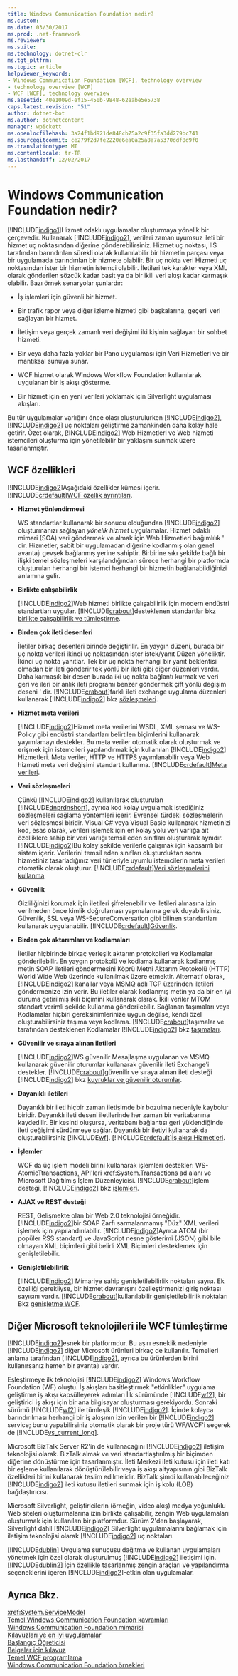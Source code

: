 ```yaml
---
title: Windows Communication Foundation nedir?
ms.custom: 
ms.date: 03/30/2017
ms.prod: .net-framework
ms.reviewer: 
ms.suite: 
ms.technology: dotnet-clr
ms.tgt_pltfrm: 
ms.topic: article
helpviewer_keywords:
- Windows Communication Foundation [WCF], technology overview
- technology overview [WCF]
- WCF [WCF], technology overview
ms.assetid: 40e1009d-ef15-450b-9848-62eabe5e5738
caps.latest.revision: "51"
author: dotnet-bot
ms.author: dotnetcontent
manager: wpickett
ms.openlocfilehash: 3a24f1bd921de848cb75a2c9f35fa3dd279bc741
ms.sourcegitcommit: ce279f2d7fe2220e6ea0a25a8a7a5370ddf8d9f0
ms.translationtype: MT
ms.contentlocale: tr-TR
ms.lasthandoff: 12/02/2017
---
```

# <a name="what-is-windows-communication-foundation"></a>Windows Communication Foundation nedir?
[!INCLUDE[indigo1](../../../includes/indigo1-md.md)]Hizmet odaklı uygulamalar oluşturmaya yönelik bir çerçevedir. Kullanarak [!INCLUDE[indigo2](../../../includes/indigo2-md.md)], verileri zaman uyumsuz ileti bir hizmet uç noktasından diğerine gönderebilirsiniz. Hizmet uç noktası, IIS tarafından barındırılan sürekli olarak kullanılabilir bir hizmetin parçası veya bir uygulamada barındırılan bir hizmete olabilir. Bir uç nokta veri Hizmeti uç noktasından ister bir hizmetin istemci olabilir. İletileri tek karakter veya XML olarak gönderilen sözcük kadar basit ya da bir ikili veri akışı kadar karmaşık olabilir. Bazı örnek senaryolar şunlardır:  
  
-   İş işlemleri için güvenli bir hizmet.  
  
-   Bir trafik rapor veya diğer izleme hizmeti gibi başkalarına, geçerli veri sağlayan bir hizmet.  
  
-   İletişim veya gerçek zamanlı veri değişimi iki kişinin sağlayan bir sohbet hizmeti.  
  
-   Bir veya daha fazla yoklar bir Pano uygulaması için Veri Hizmetleri ve bir mantıksal sunuya sunar.  
  
-   WCF hizmet olarak Windows Workflow Foundation kullanılarak uygulanan bir iş akışı gösterme.  
  
-   Bir hizmet için en yeni verileri yoklamak için Silverlight uygulaması akışları.  
  
 Bu tür uygulamalar varlığını önce olası oluşturulurken [!INCLUDE[indigo2](../../../includes/indigo2-md.md)], [!INCLUDE[indigo2](../../../includes/indigo2-md.md)] uç noktaları geliştirme zamankinden daha kolay hale getirir. Özet olarak, [!INCLUDE[indigo2](../../../includes/indigo2-md.md)] Web Hizmetleri ve Web hizmeti istemcileri oluşturma için yönetilebilir bir yaklaşım sunmak üzere tasarlanmıştır.  
  
## <a name="features-of-wcf"></a>WCF özellikleri  
 [!INCLUDE[indigo2](../../../includes/indigo2-md.md)]Aşağıdaki özellikler kümesi içerir. [!INCLUDE[crdefault](../../../includes/crdefault-md.md)][WCF özellik ayrıntıları](../../../docs/framework/wcf/feature-details/index.md).  
  
-   **Hizmet yönlendirmesi**  
  
     WS standartlar kullanarak bir sonucu olduğundan [!INCLUDE[indigo2](../../../includes/indigo2-md.md)] oluşturmanızı sağlayan *yönelik hizmet* uygulamalar. Hizmet odaklı mimari (SOA) veri göndermek ve almak için Web Hizmetleri bağımlılık ' dir. Hizmetler, sabit bir uygulamadan diğerine kodlanmış olan genel avantajı gevşek bağlanmış yerine sahiptir. Birbirine sıkı şekilde bağlı bir ilişki temel sözleşmeleri karşılandığından sürece herhangi bir platformda oluşturulan herhangi bir istemci herhangi bir hizmetin bağlanabildiğinizi anlamına gelir.  
  
-   **Birlikte çalışabilirlik**  
  
     [!INCLUDE[indigo2](../../../includes/indigo2-md.md)]Web hizmeti birlikte çalışabilirlik için modern endüstri standartları uygular. [!INCLUDE[crabout](../../../includes/crabout-md.md)]desteklenen standartlar bkz [birlikte çalışabilirlik ve tümleştirme](../../../docs/framework/wcf/feature-details/interoperability-and-integration.md).  
  
-   **Birden çok ileti desenleri**  
  
     İletiler birkaç desenleri birinde değiştirilir. En yaygın düzeni, burada bir uç nokta verileri ikinci uç noktasından ister istek/yanıt Düzen yöneliktir. İkinci uç nokta yanıtlar. Tek bir uç nokta herhangi bir yanıt beklentisi olmadan bir ileti gönderir tek yönlü bir ileti gibi diğer düzenleri vardır. Daha karmaşık bir desen burada iki uç nokta bağlantı kurmak ve veri geri ve ileri bir anlık ileti programı benzer göndermek çift yönlü değişim deseni ' dir. [!INCLUDE[crabout](../../../includes/crabout-md.md)]farklı ileti exchange uygulama düzenleri kullanarak [!INCLUDE[indigo2](../../../includes/indigo2-md.md)] bkz [sözleşmeleri](../../../docs/framework/wcf/feature-details/contracts.md).  
  
-   **Hizmet meta verileri**  
  
     [!INCLUDE[indigo2](../../../includes/indigo2-md.md)]Hizmet meta verilerini WSDL, XML şeması ve WS-Policy gibi endüstri standartları belirtilen biçimlerini kullanarak yayımlamayı destekler. Bu meta veriler otomatik olarak oluşturmak ve erişmek için istemcileri yapılandırmak için kullanılan [!INCLUDE[indigo2](../../../includes/indigo2-md.md)] Hizmetleri. Meta veriler, HTTP ve HTTPS yayımlanabilir veya Web hizmeti meta veri değişimi standart kullanma. [!INCLUDE[crdefault](../../../includes/crdefault-md.md)][Meta verileri](../../../docs/framework/wcf/feature-details/metadata.md).  
  
-   **Veri sözleşmeleri**  
  
     Çünkü [!INCLUDE[indigo2](../../../includes/indigo2-md.md)] kullanılarak oluşturulan [!INCLUDE[dnprdnshort](../../../includes/dnprdnshort-md.md)], ayrıca kod kolay uygulamak istediğiniz sözleşmeleri sağlama yöntemleri içerir. Evrensel türdeki sözleşmelerin veri sözleşmesi biridir. Visual C# veya Visual Basic kullanarak hizmetinizi kod, esas olarak, verileri işlemek için en kolay yolu veri varlığa ait özelliklere sahip bir veri varlığı temsil eden sınıfları oluşturarak aynıdır. [!INCLUDE[indigo2](../../../includes/indigo2-md.md)]Bu kolay şekilde verilerle çalışmak için kapsamlı bir sistem içerir. Verilerini temsil eden sınıfları oluşturduktan sonra hizmetiniz tasarladığınız veri türleriyle uyumlu istemcilerin meta verileri otomatik olarak oluşturur. [!INCLUDE[crdefault](../../../includes/crdefault-md.md)][Veri sözleşmelerini kullanma](../../../docs/framework/wcf/feature-details/using-data-contracts.md)  
  
-   **Güvenlik**  
  
     Gizliliğinizi korumak için iletileri şifrelenebilir ve iletileri almasına izin verilmeden önce kimlik doğrulaması yapmalarına gerek duyabilirsiniz. Güvenlik, SSL veya WS-SecureConversation gibi bilinen standartları kullanarak uygulanabilir. [!INCLUDE[crdefault](../../../includes/crdefault-md.md)][Güvenlik](../../../docs/framework/wcf/feature-details/security.md).  
  
-   **Birden çok aktarımları ve kodlamaları**  
  
     İletiler hiçbirinde birkaç yerleşik aktarım protokolleri ve Kodlamalar gönderilebilir. En yaygın protokolü ve kodlama kullanarak kodlanmış metin SOAP iletileri göndermesini Köprü Metni Aktarım Protokolü (HTTP) World Wide Web üzerinde kullanılmak üzere etmektir. Alternatif olarak, [!INCLUDE[indigo2](../../../includes/indigo2-md.md)] kanallar veya MSMQ adlı TCP üzerinden iletileri göndermenize izin verir. Bu iletiler olarak kodlanmış metin ya da bir en iyi duruma getirilmiş ikili biçimini kullanarak olarak.  İkili veriler MTOM standart verimli şekilde kullanma gönderilebilir. Sağlanan taşımaları veya Kodlamalar hiçbiri gereksinimlerinize uygun değilse, kendi özel oluşturabilirsiniz taşıma veya kodlama. [!INCLUDE[crabout](../../../includes/crabout-md.md)]taşımalar ve tarafından desteklenen Kodlamalar [!INCLUDE[indigo2](../../../includes/indigo2-md.md)] bkz [taşımaları](../../../docs/framework/wcf/feature-details/transports.md).  
  
-   **Güvenilir ve sıraya alınan iletileri**  
  
     [!INCLUDE[indigo2](../../../includes/indigo2-md.md)]WS güvenilir Mesajlaşma uygulanan ve MSMQ kullanarak güvenilir oturumlar kullanarak güvenilir ileti Exchange'i destekler. [!INCLUDE[crabout](../../../includes/crabout-md.md)]güvenilir ve sıraya alınan ileti desteği [!INCLUDE[indigo2](../../../includes/indigo2-md.md)] bkz [kuyruklar ve güvenilir oturumlar](../../../docs/framework/wcf/feature-details/queues-and-reliable-sessions.md).  
  
-   **Dayanıklı iletileri**  
  
     Dayanıklı bir ileti hiçbir zaman iletişimde bir bozulma nedeniyle kaybolur biridir. Dayanıklı ileti deseni iletilerinde her zaman bir veritabanına kaydedilir. Bir kesinti oluşursa, veritabanı bağlantısı geri yüklendiğinde ileti değişimi sürdürmeye sağlar. Dayanıklı bir iletiyi kullanarak da oluşturabilirsiniz [!INCLUDE[wf](../../../includes/wf-md.md)]. [!INCLUDE[crdefault](../../../includes/crdefault-md.md)][İş akışı Hizmetleri](../../../docs/framework/wcf/feature-details/workflow-services.md).  
  
-   **İşlemler**  
  
     WCF da üç işlem modeli birini kullanarak işlemleri destekler: WS-AtomicTtransactions, API'leri <xref:System.Transactions> ad alanı ve Microsoft Dağıtılmış İşlem Düzenleyicisi. [!INCLUDE[crabout](../../../includes/crabout-md.md)]işlem desteği, [!INCLUDE[indigo2](../../../includes/indigo2-md.md)] bkz [işlemleri](../../../docs/framework/wcf/feature-details/transactions-in-wcf.md).  
  
-   **AJAX ve REST desteği**  
  
     REST, Gelişmekte olan bir Web 2.0 teknolojisi örneğidir. [!INCLUDE[indigo2](../../../includes/indigo2-md.md)]bir SOAP Zarfı sarmalanmamış "Düz" XML verileri işlemek için yapılandırılabilir. [!INCLUDE[indigo2](../../../includes/indigo2-md.md)]Ayrıca ATOM (bir popüler RSS standart) ve JavaScript nesne gösterimi (JSON) gibi bile olmayan XML biçimleri gibi belirli XML Biçimleri desteklemek için genişletilebilir.  
  
-   **Genişletilebilirlik**  
  
     [!INCLUDE[indigo2](../../../includes/indigo2-md.md)] Mimariye sahip genişletilebilirlik noktaları sayısı. Ek özelliği gerekliyse, bir hizmet davranışını özelleştirmenizi giriş noktası sayısını vardır. [!INCLUDE[crabout](../../../includes/crabout-md.md)]kullanılabilir genişletilebilirlik noktaları Bkz [genişletme WCF](../../../docs/framework/wcf/extending/extending-wcf.md).  
  
## <a name="wcf-integration-with-other-microsoft-technologies"></a>Diğer Microsoft teknolojileri ile WCF tümleştirme  
 [!INCLUDE[indigo2](../../../includes/indigo2-md.md)]esnek bir platformdur. Bu aşırı esneklik nedeniyle [!INCLUDE[indigo2](../../../includes/indigo2-md.md)] diğer Microsoft ürünleri birkaç de kullanılır. Temelleri anlama tarafından [!INCLUDE[indigo2](../../../includes/indigo2-md.md)], ayrıca bu ürünlerden birini kullanırsanız hemen bir avantajı vardır.  
  
 Eşleştirmeye ilk teknolojisi [!INCLUDE[indigo2](../../../includes/indigo2-md.md)] Windows Workflow Foundation (WF) oluştu. İş akışları basitleştirmek "etkinlikler" uygulama geliştirme iş akışı kapsülleyerek adımları İlk sürümünde [!INCLUDE[wf2](../../../includes/wf2-md.md)], bir geliştirici iş akışı için bir ana bilgisayar oluşturması gerekiyordu. Sonraki sürümü [!INCLUDE[wf2](../../../includes/wf2-md.md)] ile tümleşik [!INCLUDE[indigo2](../../../includes/indigo2-md.md)]. İçinde kolayca barındırılması herhangi bir iş akışının izin verilen bir [!INCLUDE[indigo2](../../../includes/indigo2-md.md)] service; bunu yapabilirsiniz otomatik olarak bir proje türü WF/WCF'i seçerek de [!INCLUDE[vs_current_long](../../../includes/vs-current-long-md.md)].  
  
 Microsoft BizTalk Server R2'in de kullanacağını [!INCLUDE[indigo2](../../../includes/indigo2-md.md)] iletişim teknolojisi olarak. BizTalk almak ve veri standartlaştırılmış bir biçimden diğerine dönüştürme için tasarlanmıştır. İleti Merkezi ileti kutusu için ileti katı bir eşleme kullanılarak dönüştürülebilir veya iş akışı altyapısının gibi BizTalk özellikleri birini kullanarak teslim edilmelidir. BizTalk şimdi kullanabileceğiniz [!INCLUDE[indigo2](../../../includes/indigo2-md.md)] ileti kutusu iletileri sunmak için iş kolu (LOB) bağdaştırıcısı.  
  
 Microsoft Silverlight, geliştiricilerin (örneğin, video akış) medya yoğunluklu Web siteleri oluşturmalarına izin birlikte çalışabilir, zengin Web uygulamaları oluşturmak için kullanılan bir platformdur. Sürüm 2'den başlayarak, Silverlight dahil [!INCLUDE[indigo2](../../../includes/indigo2-md.md)] Silverlight uygulamalarını bağlamak için iletişim teknolojisi olarak [!INCLUDE[indigo2](../../../includes/indigo2-md.md)] uç noktaları.  
  
 [!INCLUDE[dublin](../../../includes/dublin-md.md)] Uygulama sunucusu dağıtma ve kullanan uygulamaları yönetmek için özel olarak oluşturulmuş [!INCLUDE[indigo2](../../../includes/indigo2-md.md)] iletişimi için. [!INCLUDE[dublin2](../../../includes/dublin2-md.md)] İçin özellikle tasarlanmış zengin araçları ve yapılandırma seçeneklerini içeren [!INCLUDE[indigo2](../../../includes/indigo2-md.md)]-etkin olan uygulamalar.  
  
## <a name="see-also"></a>Ayrıca Bkz.  
 <xref:System.ServiceModel>  
 [Temel Windows Communication Foundation kavramları](../../../docs/framework/wcf/fundamental-concepts.md)  
 [Windows Communication Foundation mimarisi](../../../docs/framework/wcf/architecture.md)  
 [Kılavuzları ve en iyi uygulamalar](../../../docs/framework/wcf/guidelines-and-best-practices.md)  
 [Başlangıç Öğreticisi](../../../docs/framework/wcf/getting-started-tutorial.md)  
 [Belgeler için kılavuz](../../../docs/framework/wcf/guide-to-the-documentation.md)  
 [Temel WCF programlama](../../../docs/framework/wcf/basic-wcf-programming.md)  
 [Windows Communication Foundation örnekleri](http://msdn.microsoft.com/en-us/8ec9d192-5d81-4f64-bfd3-90c5e5858c91)
